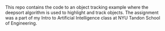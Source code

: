 This repo contains the code to an object tracking example where the deepsort algorithm is used to highlight and track objects. The assignment was a part of my Intro to Artificial Intelligence class at NYU Tandon School of Engineering.
